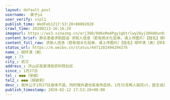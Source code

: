 ```yaml
---
layout: default_post
username: -昊子ya
user_verify: vipl1
publish_time: WedFeb1217:53:28+08002020
crawl_time: 20200213-16:16:29
imageurl: https://wx3.sinaimg.cn/orj360/006xRm4Pgy1gbtrlwy26yj30k00un0x2.jpg,https://wx4.sinaimg.cn/orj360/006xRm4Pgy1gbtrlxv8o9j30k00t5tg4.jpg
content_brief: 肺炎患者求助超话 求助人信息（若有相关化验单，请上传图片）【姓名】胡环清（男）【年龄】73【所在城市】武汉【所在小区、社区】洪山区张家湾街农科院社区【患病时间】1月27日【联系方式】●●●（徐斌）【其他紧急联系人】●●●（胡颖莉）【病情描述】我外公于1月27日身体不 ...全文
content_full_raw: 求助人信息（若有相关化验单，请上传图片）【姓名】胡环清（男）【年龄】73【所在城市】武汉【所在小区、社区】洪山区张家湾街农科院社区【患病时间】1月27日【联系方式】●●●（徐斌）【其他紧急联系人】●●●（胡颖莉）【病情描述】我外公于1月27日身体不适，同时我外婆也有发热症状。1月31号两人拍完ct，医生说高度疑似，我们紧急联系社区要安排住院，因为老人家都有一些其他并发症。然而，社区一直说上报，就毫无回信了。2月3日中午，我外婆因呼吸衰竭离世。2月8号，2月10号社区安排外公先后做了两次核酸检测，第一次社区说检测无效，第二次检测说是阴性。我们当然不相信，要求社区给我们看检测单，社区说检测单在卫健委，我们没有办法核实。2月11日我外公又开始发高烧，呼吸困难，实在没有办法了。跟社区说，社区还是说上报，但已经过去十几天了。我们完全没有办法了，求求大家给点建议，告诉我们真正的流程是什么。到底怎么样才能住院。我们实在不敢相信这种社区了。我外婆已经因为这个去世了，就是由于社区的一直不作为，我不想在失去我的外公。谢谢大家提供一些出路。@人民日报@新华社@央视新闻@楚天都市报@人民网@长江日报@中国日报@澎湃新闻@环球时报@武汉晚报@新浪新闻@中国政府网@国务院公报@平安武汉@武汉市长专线
status_url: https://m.weibo.cn/status/4471202494294376
name_: 胡环清（男）
age_: 73
city_: 武汉
address_: 洪山区张家湾街农科院社区
since_: 1月27日
tel_: ●●●（徐斌）
tel2_: ●●●（胡颖莉）
desc_: 我外公于1月27日身体不适，同时我外婆也有发热症状。1月31号两人拍完ct，医生说高度疑似，我们紧急联系社区要安排住院，因为老人家都有一些其他并发症。然而，社区一直说上报，就毫无回信了。2月3日中午，我外婆因呼吸衰竭离世。2月8号，2月10号社区安排外公先后做了两次核酸检测，第一次社区说检测无效，第二次检测说是阴性。我们当然不相信，要求社区给我们看检测单，社区说检测单在卫健委，我们没有办法核实。2月11日我外公又开始发高烧，呼吸困难，实在没有办法了。跟社区说，社区还是说上报，但已经过去十几天了。我们完全没有办法了，求求大家给点建议，告诉我们真正的流程是什么。到底怎么样才能住院。我们实在不敢相信这种社区了。我外婆已经因为这个去世了，就是由于社区的一直不作为，我不想在失去我的外公。谢谢大家提供一些出路。@人民日报@新华社@央视新闻@楚天都市报@人民网@长江日报@中国日报@澎湃新闻@环球时报@武汉晚报@新浪新闻@中国政府网@国务院公报@平安武汉@武汉市长专线
publish_timestamp: 2020-02-12 17:53:28+08:00
---
```

